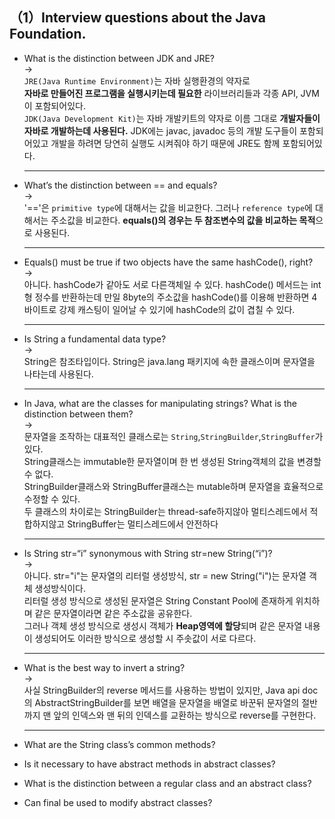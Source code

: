 ## （1）Interview questions about the Java Foundation.
* What is the distinction between JDK and JRE?<br>
  -><br>`JRE(Java Runtime Environment)`는 자바 실행환경의 약자로 <br><b>자바로 만들어진 프로그램을 실행시키는데 필요한</b> 라이브러리들과 각종 API, JVM이 포함되어있다.<br>
  `JDK(Java Development Kit)`는 자바 개발키트의 약자로 이름 그대로 <b>개발자들이 자바로 개발하는데 사용된다.</b>
  JDK에는 javac, javadoc 등의 개발 도구들이 포함되어있고 개발을 하려면 당연히 실행도 시켜줘야 하기 때문에 JRE도 함께 포함되어있다.
  ***

* What’s the distinction between == and equals?<br>
  -><br>
  '=='은 `primitive type`에 대해서는 값을 비교한다. 그러나 `reference type`에 대해서는 주소값을 비교한다. **equals()의 경우는 두 참조변수의 값을 비교하는 목적**으로 사용된다.
  ***
* Equals() must be true if two objects have the same hashCode(), right?<br>
  -><br>
  아니다. hashCode가 같아도 서로 다른객체일 수 있다. hashCode() 메서드는 int형 정수를
  반환하는데 만일 8byte의 주소값을 hashCode()를 이용해 반환하면 4바이트로 강제 캐스팅이 일어날 수 있기에 hashCode의 값이 겹칠 수 있다.
  ***
* Is String a fundamental data type?<br>
  -><br>String은 참조타입이다. String은 java.lang 패키지에 속한 클래스이며 문자열을 나타는데 사용된다.
  ***
* In Java, what are the classes for manipulating strings? What is the distinction between them?<br>
-><br>
문자열을 조작하는 대표적인 클래스로는 `String`,`StringBuilder`,`StringBuffer`가 있다.<br>
String클래스는 immutable한 문자열이며 한 번 생성된 String객체의 값을 변경할 수 없다.<br>
StringBuilder클래스와 StringBuffer클래스는 mutable하며 문자열을 효율적으로 수정할 수 있다.<br>
두 클래스의 차이로는 StringBuilder는 thread-safe하지않아 멀티스레드에서 적합하지않고 StringBuffer는 멀티스레드에서 안전하다
  ***
* Is String str=“i” synonymous with String str=new String(“i”)?<br>
-><br>
아니다. str="i"는 문자열의 리터럴 생성방식, str = new String("i")는 문자열 객체 생성방식이다.<br>
리터럴 생성 방식으로 생성된 문자열은 String Constant Pool에 존재하게 위치하며 같은 문자열이라면 같은 주소값을 공유한다.<br>
그러나 객체 생성 방식으로 생성시 객체가 **Heap영역에 할당**되며 같은 문자열 내용이 생성되어도 이러한 방식으로 생성할 시 주솟값이 서로 다르다.
  ***
* What is the best way to invert a string?<br>
-><br>
사실 StringBuilder의 reverse 메서드를 사용하는 방법이 있지만, Java api doc의 AbstractStringBuilder를 보면 배열을 문자열을 배열로 바꾼뒤 문자열의 절반까지 맨 앞의 인덱스와 맨 뒤의 인덱스를 교환하는 방식으로 reverse를 구현한다.
  ***
* What are the String class’s common methods?
* Is it necessary to have abstract methods in abstract classes?
* What is the distinction between a regular class and an abstract class?
* Can final be used to modify abstract classes?
